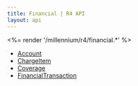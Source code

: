 ```yaml
---
title: Financial | R4 API
layout: api
---
```


<%= render '/millennium/r4/financial.*' %>

* [Account](../financial/account)
* [ChargeItem](../financial/charge-item)
* [Coverage](../financial/coverage)
* [FinancialTransaction](../financial/financial-transaction)

